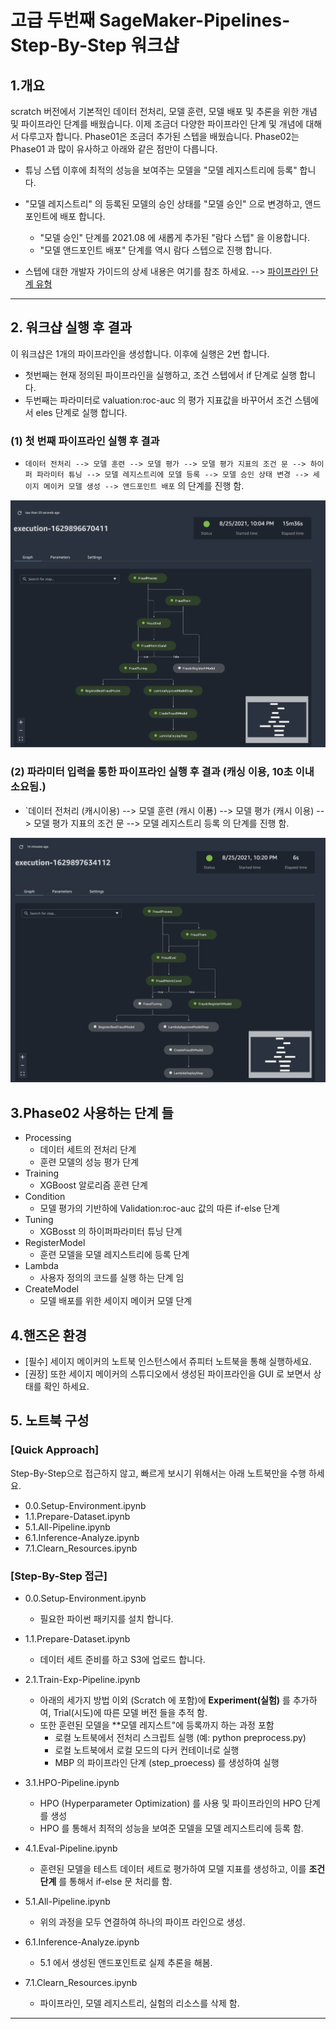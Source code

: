# 고급 두번째 SageMaker-Pipelines-Step-By-Step 워크샵

## 1.개요
scratch 버전에서 기본적인 데이터 전처리, 모델 훈련, 모델 배포 및 추론을 위한 개념 및 파이프라인 단계를 배웠습니다. 이제 조금더 다양한 파이프라인 단계 및 개념에 대해서 다루고자 합니다. Phase01은 조금더 추가된 스텝을 배웠습니다. Phase02는 Phase01 과 많이 유사하고 아래와 같은 점만이 다릅니다.
- 튜닝 스텝 이후에 최적의 성능을 보여주는 모델을 "모델 레지스트리에 등록" 합니다.
- "모델 레지스트리" 의 등록된 모델의 승인 상태를 "모델 승인" 으로 변경하고, 앤드포인트에 배포 합니다.
    - "모델 승인" 단계를 2021.08 에 새롭게 추가된 "람다 스텝" 을 이용합니다.
    - "모델 앤드포인트 배포" 단계를 역시 람다 스텝으로 진행 합니다.
    
    
- 스텝에 대한 개발자 가이드의 상세 내용은 여기를 참조 하세요. --> [파이프라인 단계 유형](https://docs.aws.amazon.com/ko_kr/sagemaker/latest/dg/build-and-manage-steps.html#build-and-manage-steps-types)

---


## 2. 워크샵 실행 후 결과
이 워크샵은 1개의 파이프라인을 생성합니다. 이후에 실행은 2번 합니다. 
- 첫번째는 현재 정의된 파이프라인을 실행하고, 조건 스텝에서 if 단계로 실행 합니다.
- 두번째는 파라미터로 valuation:roc-auc 의 평가 지표값을 바꾸어서 조건 스템에서 eles 단계로 실행 합니다.

### (1) 첫 번째 파이프라인 실행 후 결과
- `데이터 전처리 --> 모델 훈련 --> 모델 평가 --> 모델 평가 지표의 조건 문 --> 하이퍼 파라미터 튜닝 --> 모델 레지스트리에 모델 등록 --> 모델 승인 상태 변경 --> 세이지 메이커 모델 생성 --> 앤드포인트 배포` 의 단계를 진행 함.

![all-pipeline-phase02-wo-cache.png](img/all-pipeline-phase02-wo-cache.png)


### (2) 파라미터 입력을 통한 파이프라인 실행 후 결과 (캐싱 이용, 10초 이내 소요됨.)
- `데이터 전처리 (캐시이용) --> 모델 훈련 (캐시 이푱) --> 모델 평가 (캐시 이용)  --> 모델 평가 지표의 조건 문 --> 모델 레지스트리 등록  의 단계를 진행 함.

![all-pipeline-phase02-cache.png](img/all-pipeline-phase02-cache.png)



## 3.Phase02 사용하는 단계 들
- Processing
    - 데이터 세트의 전처리 단계
    - 훈련 모델의 성능 평가 단계
- Training
    - XGBoost 알로리즘 훈련 단계
- Condition
    - 모델 평가의 기반하에 Validation:roc-auc 값의 따른 if-else 단계 
- Tuning
    - XGBosst 의 하이퍼파라미터 튜닝 단계
- RegisterModel    
    - 훈련 모델을 모델 레지스트리에 등록 단계
- Lambda
    - 사용자 정의의 코드를 실행 하는 단계 임    
- CreateModel
    - 모델 배포를 위한 세이지 메이커 모델 단계

## 4.핸즈온 환경
- [필수] 세이지 메이커의 노트북 인스턴스에서 쥬피터 노트북을 통해 실행하세요.
- [권장] 또한 세이지 메이커의 스튜디오에서 생성된 파이프라인을 GUI 로 보면서 상태를 확인 하세요.


## 5. 노트북 구성

### [Quick Approach] 
Step-By-Step으로 접근하지 않고, 빠르게 보시기 위해서는 아래 노트북만을 수행 하세요.
- 0.0.Setup-Environment.ipynb
- 1.1.Prepare-Dataset.ipynb
- 5.1.All-Pipeline.ipynb
- 6.1.Inference-Analyze.ipynb
- 7.1.Clearn_Resources.ipynb

### [Step-By-Step 접근]

- 0.0.Setup-Environment.ipynb
    - 필요한 파이썬 패키지를 설치 합니다.
    
    
- 1.1.Prepare-Dataset.ipynb
    - 데이터 세트 준비를 하고 S3에 업로드 합니다.


- 2.1.Train-Exp-Pipeline.ipynb
    - 아래의 세가지 방법 이외 (Scratch 에 포함)에 **Experiment(실험)** 를 추가하여, Trial(시도)에 따른 모델 버전 들을 추적 함.
    - 또한 훈련된 모델을 **모델 레지스트"에 등록까지 하는 과정 포함
        - 로컬 노트북에서 전처리 스크립트 실행 (예: python preprocess.py)
        - 로컬 노트북에서 로컬 모드의 다커 컨테이너로 실행
        - MBP 의 파이프라인 단계 (step_proecess) 를 생성하여 실행


- 3.1.HPO-Pipeline.ipynb
    - HPO (Hyperparameter Optimization) 를 사용 및 파이프라인의 HPO 단계를 생성
    - HPO 를 통해서 최적의 성능을 보여준 모델을 모델 레지스트리에 등록 함.
    
    
- 4.1.Eval-Pipeline.ipynb
    - 훈련된 모델을 테스트 데이터 세트로 평가하여 모델 지표를 생성하고, 이를 **조건 단계** 를 통해서 if-else 문 처리를 함.
    
    
- 5.1.All-Pipeline.ipynb
    - 위의 과정을 모두 연결하여 하나의 파이프 라인으로 생성.


- 6.1.Inference-Analyze.ipynb
    - 5.1 에서 생성된 앤드포인트로 실제 추론을 해봄.


- 7.1.Clearn_Resources.ipynb
    - 파이프라인, 모델 레지스트리, 실험의 리소스를 삭제 함.





---


